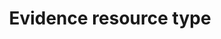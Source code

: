 ---
title: 'Evidence resource type'
field: 'is.evidenceResourceType'
slug: 'is-evidenceresourcetype'
comment: 'Select from control list'
required: False
vocabulary: 'vocabulary.txt'
module: 'Impact'
cluster: 'Impact'
policy: 'Controlled value. Single select from control list.'
layout: 'home'
---
